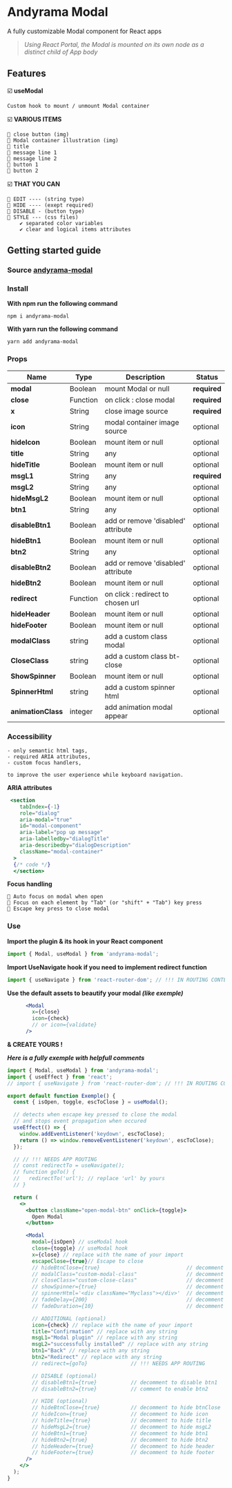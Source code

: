 # Andyrama Modal

A fully customizable Modal component for React apps

> _Using React Portal, the Modal is mounted on its own node as a distinct child of App body_

## Features

☑️ **useModal**

    Custom hook to mount / unmount Modal container

☑️ **VARIOUS ITEMS**

    🔘 close button (img)
    🔘 Modal container illustration (img)
    🔘 title
    🔘 message line 1
    🔘 message line 2
    🔘 button 1
    🔘 button 2

☑️ **THAT YOU CAN**

    🔘 EDIT ---- (string type)
    🔘 HIDE ---- (exept required)
    🔘 DISABLE - (button type)
    🔘 STYLE --- (css files)
        ✔ separated color variables
        ✔ clear and logical items attributes

## Getting started guide

### Source [andyrama-modal](https://www.npmjs.com/package/andyrama-modal)

### Install

**With npm run the following command**

    npm i andyrama-modal

**With yarn run the following command**

    yarn add andyrama-modal

### Props

| Name              | Type     | Description                        | Status       |
| ----------------- | -------- | ---------------------------------- | ------------ |
| **modal**         | Boolean  | mount Modal or null                | **required** |
| **close**         | Function | on click : close modal             | **required** |
| **x**             | String   | close image source                 | **required** |
| **icon**          | String   | modal container image source       | optional     |
| **hideIcon**      | Boolean  | mount item or null                 | optional     |
| **title**         | String   | any                                | optional     |
| **hideTitle**     | Boolean  | mount item or null                 | optional     |
| **msgL1**         | String   | any                                | **required** |
| **msgL2**         | String   | any                                | optional     |
| **hideMsgL2**     | Boolean  | mount item or null                 | optional     |
| **btn1**          | String   | any                                | optional     |
| **disableBtn1**   | Boolean  | add or remove 'disabled' attribute | optional     |
| **hideBtn1**      | Boolean  | mount item or null                 | optional     |
| **btn2**          | String   | any                                | optional     |
| **disableBtn2**   | Boolean  | add or remove 'disabled' attribute | optional     |
| **hideBtn2**      | Boolean  | mount item or null                 | optional     |
| **redirect**      | Function | on click : redirect to chosen url  | optional     |
| **hideHeader**    | Boolean  | mount item or null                 | optional     |
| **hideFooter**    | Boolean  | mount item or null                 | optional     |
| **modalClass**    | string   | add a custom class modal           | optional     |
| **CloseClass**    | string   | add a custom class bt-close        | optional     |
| **ShowSpinner**   | Boolean  | mount item or null                 | optional     |
| **SpinnerHtml**   | string   | add a custom spinner html          | optional     |
| **animationClass**| integer  | add animation modal appear         | optional     |

### Accessibility

    - only semantic html tags,
    - required ARIA attributes,
    - custom focus handlers,

    to improve the user experience while keyboard navigation.

**ARIA attributes**

```jsx
 <section
    tabIndex={-1}
    role="dialog"
    aria-modal="true"
    id="modal-component"
    aria-label="pop up message"
    aria-labelledby="dialogTitle"
    aria-describedby="dialogDescription"
    className="modal-container"
  >
  {/* code */}
  </section>
```

**Focus handling**

    🔘 Auto focus on modal when open
    🔘 Focus on each element by "Tab" (or "shift" + "Tab") key press
    🔘 Escape key press to close modal

### Use

**Import the plugin & its hook in your React component**

```jsx
import { Modal, useModal } from 'andyrama-modal';
```

**Import UseNavigate hook if you need to implement redirect function**

```jsx
import { useNavigate } from 'react-router-dom'; // !!! IN ROUTING CONTEXT
```

**Use the default assets to beautify your modal _(like exemple)_**

```jsx
      <Modal
        x={close}
        icon={check}
        // or icon={validate}
      />
```

**& CREATE YOURS !**

**_Here is a fully exemple with helpfull comments_**

```jsx
import { Modal, useModal } from 'andyrama-modal';
import { useEffect } from 'react';
// import { useNavigate } from 'react-router-dom'; // !!! IN ROUTING CONTEXT

export default function Exemple() {
  const { isOpen, toggle, escToClose } = useModal();

  // detects when escape key pressed to close the modal
  // and stops event propagation when occured
  useEffect(() => {
    window.addEventListener('keydown', escToClose);
    return () => window.removeEventListener('keydown', escToClose);
  });

  // // !!! NEEDS APP ROUTING
  // const redirectTo = useNavigate();
  // function goTo() {
  //   redirectTo('url'); // replace 'url' by yours
  // }

  return (
    <>
      <button className="open-modal-btn" onClick={toggle}>
        Open Modal
      </button>

      <Modal
        modal={isOpen} // useModal hook
        close={toggle} // useModal hook
        x={close} // replace with the name of your import
        escapeClose={true}// Escape to close
        // hideBtnClose={true}                            // decomment to hide btnClose
        // modalClass="custom-modal-class"                // decomment to custom modal class
        // closeClass="custom-close-class"                // decomment to custom close class
        // showSpinner={true}                             // decomment to show spinner
        // spinnerHtml='<div className="Myclass"></div>'  // decomment to custom spinner
        // fadeDelay={200}                                // decomment to add timeOut modal
        // fadeDuration={10}                              // decomment to add animation appear

        // ADDITIONAL (optional)
        icon={check} // replace with the name of your import
        title="Confirmation" // replace with any string
        msgL1="Modal plugin" // replace with any string
        msgL2="successfully installed" // replace with any string
        btn1="Back" // replace with any string
        btn2="Redirect" // replace with any string
        // redirect={goTo}              // !!! NEEDS APP ROUTING

        // DISABLE (optional)
        // disableBtn1={true}           // decomment to disable btn1
        // disableBtn2={true}           // comment to enable btn2

        // HIDE (optional)
        // hideBtnClose={true}          // decomment to hide btnClose
        // hideIcon={true}              // decomment to hide icon
        // hideTitle={true}             // decomment to hide title
        // hideMsgL2={true}             // decomment to hide msgL2
        // hideBtn1={true}              // decomment to hide btn1
        // hideBtn2={true}              // decomment to hide btn2
        // hideHeader={true}            // decomment to hide header
        // hideFooter={true}            // decomment to hide footer
      />
    </>
  );
}
```
